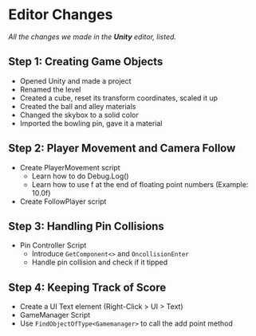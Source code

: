 # Editor Changes
*All the changes we made in the **Unity** editor, listed.*

## Step 1: Creating Game Objects
* Opened Unity and made a project
* Renamed the level
* Created a cube, reset its transform coordinates, scaled it up
* Created the ball and alley materials
* Changed the skybox to a solid color
* Imported the bowling pin, gave it a material

## Step 2: Player Movement and Camera Follow
* Create PlayerMovement script
    * Learn how to do Debug.Log()
    * Learn how to use f at the end of floating point numbers (Example: 10.0f)
* Create FollowPlayer script

## Step 3: Handling Pin Collisions
* Pin Controller Script
    * Introduce `GetComponent<>` and `OncollisionEnter`
    * Handle pin collision and check if it tipped

## Step 4: Keeping Track of Score
* Create a UI Text element (Right-Click > UI > Text)
* GameManager Script
* Use `FindObjectOfType<Gamemanager>` to call the add point method
